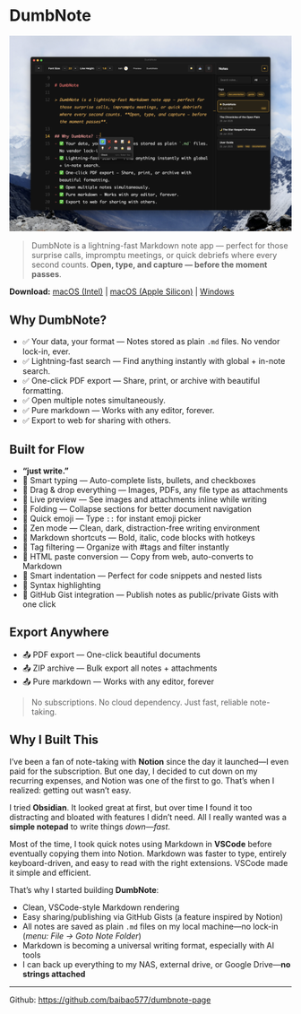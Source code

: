 # DumbNote

![Dumbnote Screenshot](attachments/dumbnote_screenshot.png)

> DumbNote is a lightning-fast Markdown note app — perfect for those surprise calls, impromptu meetings, or quick debriefs where every second counts. **Open, type, and capture — before the moment passes**.

**Download:**
[macOS (Intel)](https://github.com/baibao577/dumbnote-page/releases/download/v.1.3.0/DumbNote-1.3.0.dmg) |
[macOS (Apple Silicon)](https://github.com/baibao577/dumbnote-page/releases/download/v.1.3.0/DumbNote-1.3.0-arm64.dmg) |
[Windows](https://github.com/baibao577/dumbnote-page/releases/download/v.1.3.0/DumbNote.Setup.1.3.0.exe)

## Why DumbNote?

- ✅ Your data, your format — Notes stored as plain `.md` files. No vendor lock-in, ever.
- ✅ Lightning-fast search — Find anything instantly with global + in-note search.
- ✅ One-click PDF export — Share, print, or archive with beautiful formatting.
- ✅ Open multiple notes simultaneously.
- ✅ Pure markdown — Works with any editor, forever.
- ✅ Export to web for sharing with others.

## Built for Flow

- **“just write.”**
- 🎯 Smart typing — Auto-complete lists, bullets, and checkboxes
- 🎯 Drag & drop everything — Images, PDFs, any file type as attachments
- 🎯 Live preview — See images and attachments inline while writing
- 🎯 Folding — Collapse sections for better document navigation
- 🎯 Quick emoji — Type `::` for instant emoji picker
- 🎯 Zen mode — Clean, dark, distraction-free writing environment
- 🎯 Markdown shortcuts — Bold, italic, code blocks with hotkeys
- 🎯 Tag filtering — Organize with #tags and filter instantly
- 🎯 HTML paste conversion — Copy from web, auto-converts to Markdown
- 🎯 Smart indentation — Perfect for code snippets and nested lists
- 🎯 Syntax highlighting
- 🚀 GitHub Gist integration — Publish notes as public/private Gists with one click

## Export Anywhere

- 📤 PDF export — One-click beautiful documents
- 📤 ZIP archive — Bulk export all notes + attachments
- 📤 Pure markdown — Works with any editor, forever

> No subscriptions. No cloud dependency. Just fast, reliable note-taking.

## Why I Built This

I’ve been a fan of note-taking with **Notion** since the day it launched—I even paid for the subscription. But one day, I decided to cut down on my recurring expenses, and Notion was one of the first to go. That’s when I realized: getting out wasn’t easy.

I tried **Obsidian**. It looked great at first, but over time I found it too distracting and bloated with features I didn’t need. All I really wanted was a **simple notepad** to write things _down—fast_.

Most of the time, I took quick notes using Markdown in **VSCode** before eventually copying them into Notion. Markdown was faster to type, entirely keyboard-driven, and easy to read with the right extensions. VSCode made it simple and efficient.

That’s why I started building **DumbNote**:

- Clean, VSCode-style Markdown rendering
- Easy sharing/publishing via GitHub Gists (a feature inspired by Notion)
- All notes are saved as plain `.md` files on my local machine—no lock-in (_menu: File -> Goto Note Folder_)
- Markdown is becoming a universal writing format, especially with AI tools
- I can back up everything to my NAS, external drive, or Google Drive—**no strings attached**

---

Github: https://github.com/baibao577/dumbnote-page
